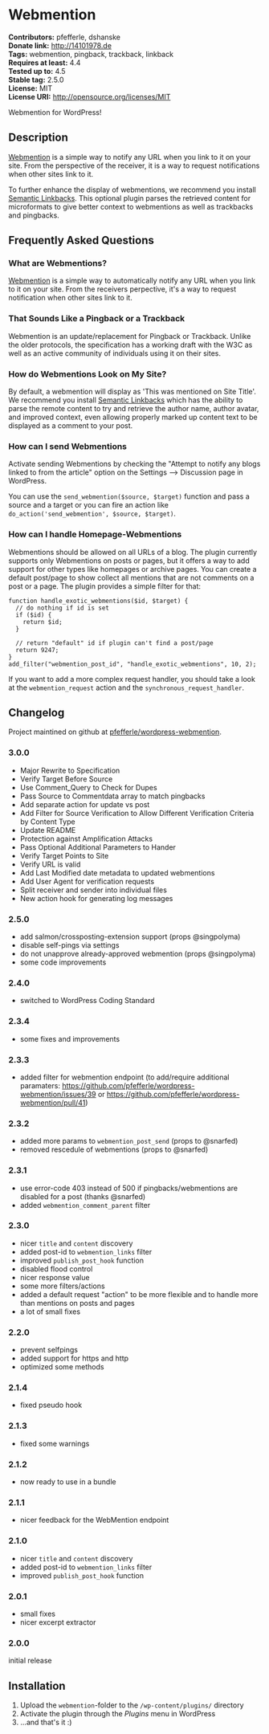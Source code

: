 # Webmention #
**Contributors:** pfefferle, dshanske  
**Donate link:** http://14101978.de  
**Tags:** webmention, pingback, trackback, linkback  
**Requires at least:** 4.4  
**Tested up to:** 4.5  
**Stable tag:** 2.5.0  
**License:** MIT  
**License URI:** http://opensource.org/licenses/MIT  

Webmention for WordPress!

## Description ##

[Webmention](http://webmention.net/) is a simple way to notify any URL when you link to it on your site. From the perspective of the receiver, it is a way to request notifications when other sites link to it. 

To further enhance the display of webmentions, we recommend you install [Semantic Linkbacks](http://wordpress.org/plugins/semantic-linkbacks). This optional plugin parses the retrieved content for 
microformats to give better context to webmentions as well as trackbacks and pingbacks.

## Frequently Asked Questions ##

### What are Webmentions? ###

[Webmention](http://webmention.net) is a simple way to automatically notify any URL when you link to it on your site. From the receivers perpective, it's a way to request notification when other sites link to it. 

### That Sounds Like a Pingback or a Trackback ###

Webmention is an update/replacement for Pingback or Trackback. Unlike the older protocols, the specification has a working draft with the W3C as well as an active community of individuals using it on their sites.

### How do Webmentions Look on My Site? ###

By default, a webmention will display as 'This was mentioned on Site Title'. We recommend you install [Semantic Linkbacks](http://wordpress.org/plugins/semantic-linkbacks) which has the ability to 
parse the remote content to try and retrieve the author name, author avatar, and improved context, even allowing properly marked up content text to be displayed as a comment to your post. 

### How can I send Webmentions ###

Activate sending Webmentions by checking the "Attempt to notify any blogs linked to from the article" option on the Settings --> Discussion page in WordPress.

You can use the `send_webmention($source, $target)` function and pass a source and a target or you can fire an action like `do_action('send_webmention', $source, $target)`.

### How can I handle Homepage-Webmentions ###

Webmentions should be allowed on all URLs of a blog. The plugin currently supports only Webmentions on
posts or pages, but it offers a way to add support for other types like homepages or archive pages.
You can create a default post/page to show collect all mentions that are not comments on a post or a page. 
The plugin provides a simple filter for that:

    function handle_exotic_webmentions($id, $target) {
      // do nothing if id is set
      if ($id) {
        return $id;
      }

      // return "default" id if plugin can't find a post/page
      return 9247;
    }
    add_filter("webmention_post_id", "handle_exotic_webmentions", 10, 2);

If you want to add a more complex request handler, you should take a look at the
`webmention_request` action and the `synchronous_request_handler`.

## Changelog ##

Project maintined on github at [pfefferle/wordpress-webmention](https://github.com/pfefferle/wordpress-webmention).

### 3.0.0 ###

* Major Rewrite to Specification
* Verify Target Before Source
* Use Comment_Query to Check for Dupes
* Pass Source to Commentdata array to match pingbacks
* Add separate action for update vs post
* Add Filter for Source Verification to Allow Different Verification Criteria by Content Type
* Update README
* Protection against Amplification Attacks
* Pass Optional Additional Parameters to Hander
* Verify Target Points to Site
* Verify URL is valid
* Add Last Modified date metadata to updated webmentions
* Add User Agent for verification requests
* Split receiver and sender into individual files
* New action hook for generating log messages

### 2.5.0 ###

* add salmon/crossposting-extension support (props @singpolyma)
* disable self-pings via settings
* do not unapprove already-approved webmention (props @singpolyma)
* some code improvements

### 2.4.0 ###

* switched to WordPress Coding Standard

### 2.3.4 ###

* some fixes and improvements

### 2.3.3 ###

* added filter for webmention endpoint (to add/require additional paramaters: <https://github.com/pfefferle/wordpress-webmention/issues/39> or <https://github.com/pfefferle/wordpress-webmention/pull/41>)

### 2.3.2 ###

* added more params to `webmention_post_send` (props to @snarfed)
* removed rescedule of webmentions (props to @snarfed)

### 2.3.1 ###

* use error-code 403 instead of 500 if pingbacks/webmentions are disabled for a post (thanks @snarfed)
* added `webmention_comment_parent` filter

### 2.3.0 ###

* nicer `title` and `content` discovery
* added post-id to `webmention_links` filter
* improved `publish_post_hook` function
* disabled flood control
* nicer response value
* some more filters/actions
* added a default request "action" to be more flexible and to handle more than mentions on posts and pages
* a lot of small fixes

### 2.2.0 ###

* prevent selfpings
* added support for https and http
* optimized some methods

### 2.1.4 ###

* fixed pseudo hook

### 2.1.3 ###

* fixed some warnings

### 2.1.2 ###

* now ready to use in a bundle

### 2.1.1 ###

* nicer feedback for the WebMention endpoint

### 2.1.0 ###

* nicer `title` and `content` discovery
* added post-id to `webmention_links` filter
* improved `publish_post_hook` function

### 2.0.1 ###

* small fixes
* nicer excerpt extractor

### 2.0.0 ###

initial release

## Installation ##

1. Upload the `webmention`-folder to the `/wp-content/plugins/` directory
2. Activate the plugin through the *Plugins* menu in WordPress
3. ...and that's it :)
